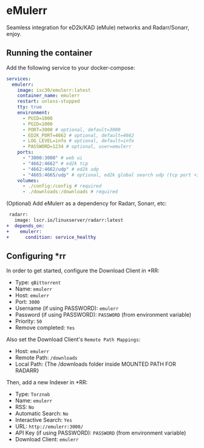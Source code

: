 # eMulerr

Seamless integration for eD2k/KAD (eMule) networks and Radarr/Sonarr, enjoy.

## Running the container

Add the following service to your docker-compose:

```yml
services:
  emulerr:
    image: isc30/emulerr:latest
    container_name: emulerr
    restart: unless-stopped
    tty: true
    environment:
      - PUID=1000
      - PGID=1000
      - PORT=3000 # optional, default=3000
      - ED2K_PORT=4662 # optional, default=4662
      - LOG_LEVEL=info # optional, default=info
      - PASSWORD=1234 # optional, user=emulerr
    ports:
      - "3000:3000" # web ui
      - "4662:4662" # ed2k tcp
      - "4662:4662/udp" # ed2k udp
      - "4665:4665/udp" # optional, ed2k global search udp (tcp port +3)
    volumes:
      - ./config:/config # required
      - ./downloads:/downloads # required
```

(Optional) Add eMulerr as a dependency for Radarr, Sonarr, etc:

```diff
 radarr:
   image: lscr.io/linuxserver/radarr:latest
+  depends_on:
+    emulerr:
+      condition: service_healthy
```

## Configuring *rr

In order to get started, configure the Download Client in *RR:

- Type: `qBittorrent`
- Name: `emulerr`
- Host: `emulerr`
- Port: `3000`
- Username (if using PASSWORD): `emulerr`
- Password (if using PASSWORD): `PASSWORD` (from environment variable)
- Priority: `50`
- Remove completed: `Yes`

Also set the Download Client's `Remote Path Mappings`:

- Host: `emulerr`
- Remote Path: `/downloads`
- Local Path: {The /downloads folder inside MOUNTED PATH FOR RADARR}

Then, add a new Indexer in *RR:

- Type: `Torznab`
- Name: `emulerr`
- RSS: `No`
- Automatic Search: `No`
- Interactive Search: `Yes`
- URL: `http://emulerr:3000/`
- API Key (if using PASSWORD): `PASSWORD` (from environment variable)
- Download Client: `emulerr`
